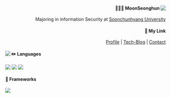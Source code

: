 <!--![header](https://capsule-render.vercel.app/api?type=Cylinder&color=848cB5&height=300&section=header&text=Wanna%20be%20%Gosu%20Engineer&fontSize=70&animation=blinking)
   -->


<div align="right">
<a href="https://github.com/PENEKhun">
<img align="right" src="https://github-readme-stats.vercel.app/api?username=penekhun&bg_color=C6D6F7&hide=stars&custom_title=display%20PENEKhun's%20PASSSSSSION"/>
</a> 
   
<h4>🙋🏻‍♂️ MoonSeonghun</h4>
   Majoring in information Security at <a href="http://www.sch.ac.kr/">Soonchunhyang University</a>
<h4>🤔 My Link</h4>
   
   <a href="coming soon..">Profile</a>
   <a> | </a>
   <a href="https://penekhun.github.io/">Tech-Blog</a>
   <a> | </a>
   <a href="mailto:penekhun@gmail.com?body=hello.%20I%20contact%20you%20through%20github.">Contact</a>


   </div>
   
   <div align="left">
 <img align="left" src="https://github-readme-stats.vercel.app/api/top-langs/?username=penekhun&layout=compact&bg_color=C6D6F7&hide=css,html"/>
  
<h4>✏️ Languages</h4>
<img src="https://img.shields.io/badge/java-007396?style=for-the-badge&logo=java&logoColor=white"> 
<img src="https://img.shields.io/badge/python-3776AB?style=for-the-badge&logo=python&logoColor=white">
<img src="https://img.shields.io/badge/JavaScript-F7DF1E?style=for-the-badge&logo=javascript&logoColor=white">
<h4>🚉 Frameworks</h4>
<img src="https://img.shields.io/badge/springboot-6DB33F?style=for-the-badge&logo=springboot&logoColor=white">
</div>
   
   <br /> <br/>
   
   <!--
   <div align="center">
   <a href="https://hits.seeyoufarm.com"><img src="https://hits.seeyoufarm.com/api/count/incr/badge.svg?url=https%3A%2F%2Fgithub.com%2Fpenekhun&count_bg=%23FFCBA4&title_bg=%23474544&icon=&icon_color=%23E7E7E7&title=Today+Hit&edge_flat=false"/></a>
   </div> -->


<!-- 
   <h4>🔐 Information Security</h4>
   I'm interested in Vulnerability Analysis, too -->

